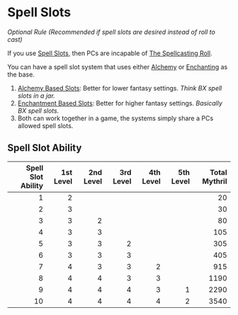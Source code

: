 # Spell Slots

*Optional Rule (Recommended if spell slots are desired instead of roll to cast)*

If you use [Spell Slots](Spell%20Slots.md), then PCs are incapable of [The Spellcasting Roll](../Spellcasting.md#The%20Spellcasting%20Roll).

You can have a spell slot system that uses either [Alchemy](../../Alchemy/Alchemy.md) or [Enchanting](../../Enchanting/Enchanting.md) as the base.

1. [Alchemy Based Slots](Alchemy%20Based%20Slots.md): Better for lower fantasy settings. *Think BX spell slots in a jar.*
2. [Enchantment Based Slots](Enchantment%20Based%20Slots.md): Better for higher fantasy settings. *Basically BX spell slots.*
3. Both can work together in a game, the systems simply share a PCs allowed spell slots.

## Spell Slot Ability

| Spell Slot Ability | 1st Level | 2nd Level | 3rd Level | 4th Level | 5th Level | Total Mythril |
| -----------------: | --------: | --------: | --------: | --------: | --------: | ------------: |
|                  1 |         2 |           |           |           |           |            20 |
|                  2 |         3 |           |           |           |           |            30 |
|                  3 |         3 |         2 |           |           |           |            80 |
|                  4 |         3 |         3 |           |           |           |           105 |
|                  5 |         3 |         3 |         2 |           |           |           305 |
|                  6 |         3 |         3 |         3 |           |           |           405 |
|                  7 |         4 |         3 |         3 |         2 |           |           915 |
|                  8 |         4 |         4 |         3 |         3 |           |          1190 |
|                  9 |         4 |         4 |         4 |         3 |         1 |          2290 |
|                 10 |         4 |         4 |         4 |         4 |         2 |          3540 |
